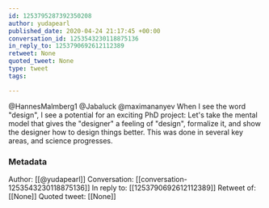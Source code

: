 ```yaml
---
id: 1253795287392350208
author: yudapearl
published_date: 2020-04-24 21:17:45 +00:00
conversation_id: 1253543230118875136
in_reply_to: 1253790692612112389
retweet: None
quoted_tweet: None
type: tweet
tags:

---
```


@HannesMalmberg1 @Jabaluck @maximananyev When I see the word "design", I see a potential for an exciting PhD project: Let's take the mental model that gives the "designer" a feeling of "design", formalize it, and show the designer how to design things better. This was done in several key areas, and science progresses.

### Metadata

Author: [[@yudapearl]]
Conversation: [[conversation-1253543230118875136]]
In reply to: [[1253790692612112389]]
Retweet of: [[None]]
Quoted tweet: [[None]]
